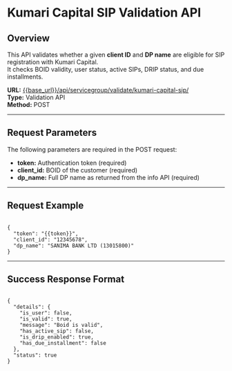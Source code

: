 # Kumari Capital SIP Validation API

## Overview

This API validates whether a given **client ID** and **DP name** are eligible for SIP registration with Kumari Capital.  
It checks BOID validity, user status, active SIPs, DRIP status, and due installments.

**URL:** [{{base_url}}/api/servicegroup/validate/kumari-capital-sip/](https://{{base_url}}/api/servicegroup/validate/kumari-capital-sip/)  
**Type:** Validation API  
**Method:** POST

---

## Request Parameters

The following parameters are required in the POST request:

- **token:** Authentication token (required)
- **client_id:** BOID of the customer (required)
- **dp_name:** Full DP name as returned from the info API (required)

---

## Request Example

<pre><code class="json">
{
  "token": "{{token}}",
  "client_id": "12345678",
  "dp_name": "SANIMA BANK LTD (13015800)"
}
</code></pre>

---

## Success Response Format

<pre><code class="json">
{
  "details": {
    "is_user": false,
    "is_valid": true,
    "message": "Boid is valid",
    "has_active_sip": false,
    "is_drip_enabled": true,
    "has_due_installment": false
  },
  "status": true
}
</code></pre>
